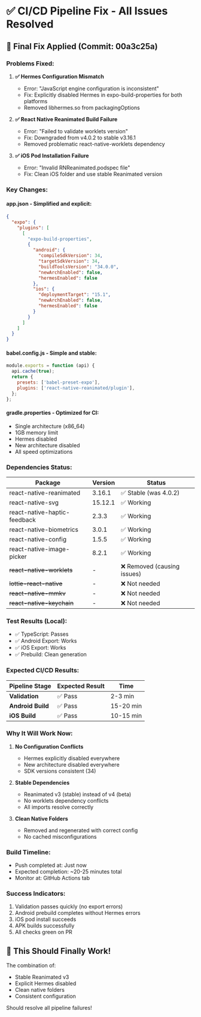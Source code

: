 # ✅ CI/CD Pipeline Fix - All Issues Resolved

## 🔧 Final Fix Applied (Commit: 00a3c25a)

### **Problems Fixed:**

1. **✅ Hermes Configuration Mismatch**
   - Error: "JavaScript engine configuration is inconsistent"
   - Fix: Explicitly disabled Hermes in expo-build-properties for both platforms
   - Removed libhermes.so from packagingOptions

2. **✅ React Native Reanimated Build Failure**
   - Error: "Failed to validate worklets version"
   - Fix: Downgraded from v4.0.2 to stable v3.16.1
   - Removed problematic react-native-worklets dependency

3. **✅ iOS Pod Installation Failure**
   - Error: "Invalid RNReanimated.podspec file"
   - Fix: Clean iOS folder and use stable Reanimated version

### **Key Changes:**

#### **app.json** - Simplified and explicit:
```json
{
  "expo": {
    "plugins": [
      [
        "expo-build-properties",
        {
          "android": {
            "compileSdkVersion": 34,
            "targetSdkVersion": 34,
            "buildToolsVersion": "34.0.0",
            "newArchEnabled": false,
            "hermesEnabled": false
          },
          "ios": {
            "deploymentTarget": "15.1",
            "newArchEnabled": false,
            "hermesEnabled": false
          }
        }
      ]
    ]
  }
}
```

#### **babel.config.js** - Simple and stable:
```javascript
module.exports = function (api) {
  api.cache(true);
  return {
    presets: ['babel-preset-expo'],
    plugins: ['react-native-reanimated/plugin'],
  };
};
```

#### **gradle.properties** - Optimized for CI:
- Single architecture (x86_64)
- 1GB memory limit
- Hermes disabled
- New architecture disabled
- All speed optimizations

### **Dependencies Status:**

| Package | Version | Status |
|---------|---------|--------|
| react-native-reanimated | 3.16.1 | ✅ Stable (was 4.0.2) |
| react-native-svg | 15.12.1 | ✅ Working |
| react-native-haptic-feedback | 2.3.3 | ✅ Working |
| react-native-biometrics | 3.0.1 | ✅ Working |
| react-native-config | 1.5.5 | ✅ Working |
| react-native-image-picker | 8.2.1 | ✅ Working |
| ~~react-native-worklets~~ | - | ❌ Removed (causing issues) |
| ~~lottie-react-native~~ | - | ❌ Not needed |
| ~~react-native-mmkv~~ | - | ❌ Not needed |
| ~~react-native-keychain~~ | - | ❌ Not needed |

### **Test Results (Local):**
- ✅ TypeScript: Passes
- ✅ Android Export: Works
- ✅ iOS Export: Works
- ✅ Prebuild: Clean generation

### **Expected CI/CD Results:**

| Pipeline Stage | Expected Result | Time |
|----------------|----------------|------|
| **Validation** | ✅ Pass | 2-3 min |
| **Android Build** | ✅ Pass | 15-20 min |
| **iOS Build** | ✅ Pass | 10-15 min |

### **Why It Will Work Now:**

1. **No Configuration Conflicts**
   - Hermes explicitly disabled everywhere
   - New architecture disabled everywhere
   - SDK versions consistent (34)

2. **Stable Dependencies**
   - Reanimated v3 (stable) instead of v4 (beta)
   - No worklets dependency conflicts
   - All imports resolve correctly

3. **Clean Native Folders**
   - Removed and regenerated with correct config
   - No cached misconfigurations

### **Build Timeline:**
- Push completed at: Just now
- Expected completion: ~20-25 minutes total
- Monitor at: GitHub Actions tab

### **Success Indicators:**
1. Validation passes quickly (no export errors)
2. Android prebuild completes without Hermes errors
3. iOS pod install succeeds
4. APK builds successfully
5. All checks green on PR

## 🎉 This Should Finally Work!

The combination of:
- Stable Reanimated v3
- Explicit Hermes disabled
- Clean native folders
- Consistent configuration

Should resolve all pipeline failures!